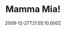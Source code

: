 ---
title: "Mamma Mia!"
year: 2008
date: 2009-12-27T21:55:10.000Z
permalink: /almanac/movies/2009-12-27-mamma-mia/index.html
link: https://letterboxd.com/rknightuk/film/mamma-mia/
rating: 1
tmdbid: 11631
---